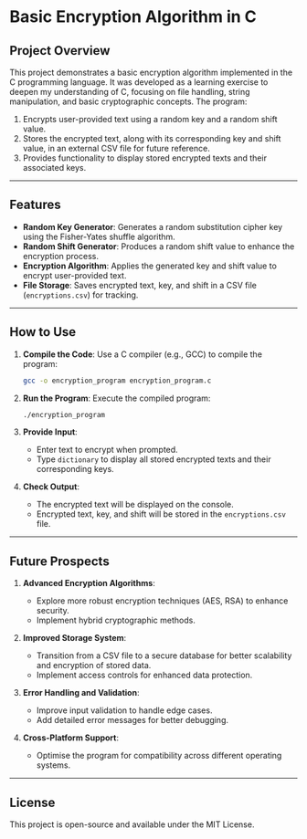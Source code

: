 # Basic Encryption Algorithm in C

## Project Overview
This project demonstrates a basic encryption algorithm implemented in the C programming language. It was developed as a learning exercise to deepen my understanding of C, focusing on file handling, string manipulation, and basic cryptographic concepts. The program:

1. Encrypts user-provided text using a random key and a random shift value.
2. Stores the encrypted text, along with its corresponding key and shift value, in an external CSV file for future reference.
3. Provides functionality to display stored encrypted texts and their associated keys.

---

## Features

- **Random Key Generator**: Generates a random substitution cipher key using the Fisher-Yates shuffle algorithm.
- **Random Shift Generator**: Produces a random shift value to enhance the encryption process.
- **Encryption Algorithm**: Applies the generated key and shift value to encrypt user-provided text.
- **File Storage**: Saves encrypted text, key, and shift in a CSV file (`encryptions.csv`) for tracking.

---

## How to Use

1. **Compile the Code**:
   Use a C compiler (e.g., GCC) to compile the program:
   ```bash
   gcc -o encryption_program encryption_program.c
   ```

2. **Run the Program**:
   Execute the compiled program:
   ```bash
   ./encryption_program
   ```

3. **Provide Input**:
   - Enter text to encrypt when prompted.
   - Type `dictionary` to display all stored encrypted texts and their corresponding keys.

4. **Check Output**:
   - The encrypted text will be displayed on the console.
   - Encrypted text, key, and shift will be stored in the `encryptions.csv` file.

---
## Future Prospects

1. **Advanced Encryption Algorithms**:
   - Explore more robust encryption techniques (AES, RSA) to enhance security.
   - Implement hybrid cryptographic methods.

2. **Improved Storage System**:
   - Transition from a CSV file to a secure database for better scalability and encryption of stored data.
   - Implement access controls for enhanced data protection.

3. **Error Handling and Validation**:
   - Improve input validation to handle edge cases.
   - Add detailed error messages for better debugging.

4. **Cross-Platform Support**:
   - Optimise the program for compatibility across different operating systems.

---
## License
This project is open-source and available under the MIT License.


